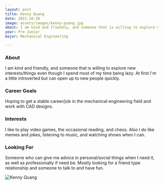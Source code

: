 ```yaml
---
layout: post
title: Kenny Quang 
date: 2021-10-20
image: assets/images/kenny-quang.jpg
about: I am kind and friendly, and someone that is willing to explore new interests/things even though I spend most of my time being lazy. At first I'm a little introverted but can open up to new people quickly. 
year: Pre-Junior
major: Mechanical Engineering 

---
```


### About

I am kind and friendly, and someone that is willing to explore new interests/things even though I spend most of my time being lazy. At first I'm a little introverted but can open up to new people quickly. 

### Career Goals

Hoping to get a stable career/job in the mechanical engineering field and work with CAD designs.

### Interests

I like to play video games, the occasional reading, and chess. Also I do like memes and jokes, listening to music, and watching shows when I can.

### Looking For

Someone who can give me advice in personal/social things when I need it, as well as professionally if need be. Mostly looking for a friend type relationship and someone to talk to and have fun.

<div class="text-center my-5">
    <img src="https://sase-drexel.github.io/mentorship-2021/assets/images/kenny-quang.jpg" alt="Kenny Quang" class="rounded post-img" />
</div>
